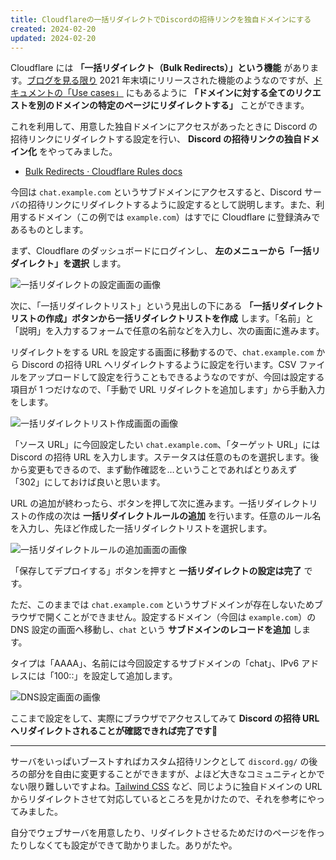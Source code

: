 ```yaml
---
title: Cloudflareの一括リダイレクトでDiscordの招待リンクを独自ドメインにする
created: 2024-02-20
updated: 2024-02-20
---
```


Cloudflare には **「一括リダイレクト（Bulk Redirects）」という機能** があります。[ブログを見る限り](https://blog.cloudflare.com/maximum-redirects-minimum-effort-announcing-bulk-redirects/) 2021 年末頃にリリースされた機能のようなのですが、[ドキュメントの「Use cases」](https://developers.cloudflare.com/rules/url-forwarding/bulk-redirects/use-cases/) にもあるように **「ドメインに対する全てのリクエストを別のドメインの特定のページにリダイレクトする」** ことができます。

これを利用して、用意した独自ドメインにアクセスがあったときに Discord の招待リンクにリダイレクトする設定を行い、 **Discord の招待リンクの独自ドメイン化** をやってみました。

- [Bulk Redirects · Cloudflare Rules docs](https://developers.cloudflare.com/rules/url-forwarding/bulk-redirects/)

今回は `chat.example.com` というサブドメインにアクセスすると、Discord サーバの招待リンクにリダイレクトするように設定するとして説明します。また、利用するドメイン（この例では `example.com`）はすでに Cloudflare に登録済みであるものとします。

まず、Cloudflare のダッシュボードにログインし、 **左のメニューから「一括リダイレクト」を選択** します。

![一括リダイレクトの設定画面の画像](4e577b99-f760-4853-696d-fb035ec36b00)

次に、「一括リダイレクトリスト」という見出しの下にある **「一括リダイレクトリストの作成」ボタンから一括リダイレクトリストを作成** します。「名前」と「説明」を入力するフォームで任意の名前などを入力し、次の画面に進みます。

リダイレクトをする URL を設定する画面に移動するので、`chat.example.com` から Discord の招待 URL へリダイレクトするように設定を行います。CSV ファイルをアップロードして設定を行うこともできるようなのですが、今回は設定する項目が 1 つだけなので、「手動で URL リダイレクトを追加します」から手動入力をします。

![一括リダイレクトリスト作成画面の画像](7cc007d0-5ca9-41bb-b8d8-55e2f7bf0200)

「ソース URL」に今回設定したい `chat.example.com`、「ターゲット URL」には Discord の招待 URL を入力します。ステータスは任意のものを選択します。後から変更もできるので、まず動作確認を…ということであればとりあえず「302」にしておけば良いと思います。

URL の追加が終わったら、ボタンを押して次に進みます。一括リダイレクトリストの作成の次は **一括リダイレクトルールの追加** を行います。任意のルール名を入力し、先ほど作成した一括リダイレクトリストを選択します。

![一括リダイレクトルールの追加画面の画像](0fa90695-af37-4bd2-fc9a-351efdfeaa00)

「保存してデプロイする」ボタンを押すと **一括リダイレクトの設定は完了** です。

ただ、このままでは `chat.example.com` というサブドメインが存在しないためブラウザで開くことができません。設定するドメイン（今回は `example.com`）の DNS 設定の画面へ移動し、`chat` という **サブドメインのレコードを追加** します。

タイプは「AAAA」、名前には今回設定するサブドメインの「chat」、IPv6 アドレスには「100::」を設定して追加します。

![DNS設定画面の画像](8311674c-269e-478c-2d46-f3b48a412200)

ここまで設定をして、実際にブラウザでアクセスしてみて **Discord の招待 URL へリダイレクトされることが確認できれば完了です🎉**

---

サーバをいっぱいブーストすればカスタム招待リンクとして `discord.gg/` の後ろの部分を自由に変更することができますが、よほど大きなコミュニティとかでない限り難しいですよね。[Tailwind CSS](https://tailwindcss.com/) など、同じように独自ドメインの URL からリダイレクトさせて対応しているところを見かけたので、それを参考にやってみました。

自分でウェブサーバを用意したり、リダイレクトさせるためだけのページを作ったりしなくても設定ができて助かりました。ありがたや。

